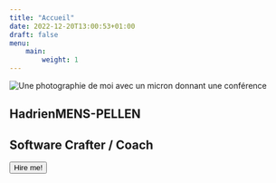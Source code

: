 ```yaml
---
title: "Accueil"
date: 2022-12-20T13:00:53+01:00
draft: false
menu: 
    main:
        weight: 1
---
```

<section id="home">
    <img src="/images/ProfilDFuck.png" alt="Une photographie de moi avec un micron donnant une conférence" />
    <div class="left">
        <h1><span>Hadrien</span><span>MENS-PELLEN</span></h1>  
        <h2>Software Crafter / Coach</h2>
        <button class="cta">Hire me!</button>
    </div>
</section>
